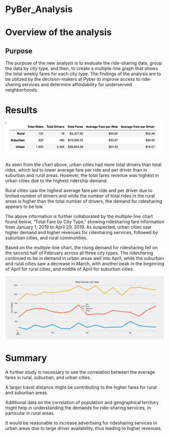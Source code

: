 # PyBer_Analysis

# Overview of the analysis

## Purpose

The purpose of the new analysis is to evaluate the ride-sharing data, group the data by city type, and then, to create a multiple-line graph that shows the total weekly fares for each city type. The findings of the analysis are to be utilized by the decision-makers at Pyber to improve access to ride-sharing services and determine affordability for underserved neighborhoods.

# Results

![Table_1.png](Resources/Table_1.png)

As seen from the chart above, urban cities had more total drivers than total rides, which led to lower average fare per ride and per driver than in suburban and rural areas. However, the total fares revenue was highest in urban cities due to the highest ridership demand. 

Rural cities saw the highest average fare per ride and per driver due to limited number of drivers and while the number of total rides in the rural areas is higher than the total number of drivers, the demand for ridesharing appears to be low. 

The above information is further collaborated by the multiple-line chart found below, “Total Fare by City Type,” showing ridesharing fare information from January 1, 2019 to April 29, 2019. As suspected, urban cities saw higher demand and higher revenues for ridesharing services, followed by suburban cities, and rural communities. 

Based on the multiple-line chart, the rising demand for ridesharing fell on the second half of February across all three city types. The ridesharing continued to be in demand in urban areas well into April, while the suburban and rural cities saw a decrease in March, with another peak in the beginning of April for rural cities, and middle of April for suburban cities. 

![PyBer_fare_summary.png](analysis/PyBer_fare_summary.png)

# Summary
 
A further study is necessary to see the correlation between the average fares in rural, suburban, and urban cities. 

A larger travel distance might be contributing to the higher fares for rural and suburban areas. 

Additional data on the correlation of population and geographical territory might help in understanding the demands for ride-sharing services, in particular in rural areas. 

It would be reasonable to increase advertising for ridesharing services in urban areas due to large driver availability, thus leading to higher revenues. 

